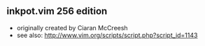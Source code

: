 ## inkpot.vim 256 edition
- originally created by Ciaran McCreesh
- see also: http://www.vim.org/scripts/script.php?script_id=1143
